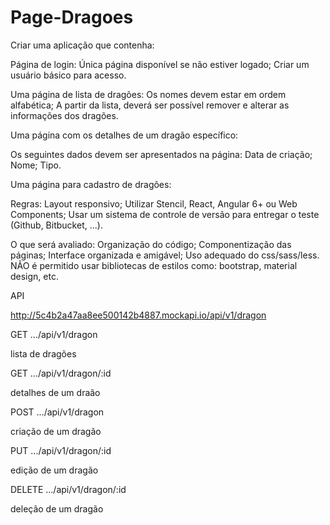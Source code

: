 # Page-Dragoes

Criar uma aplicação que contenha:

Página de login:
Única página disponível se não estiver logado;
Criar um usuário básico para acesso.

Uma página de lista de dragões:
Os nomes devem estar em ordem alfabética;
A partir da lista, deverá ser possível remover e alterar as informações dos dragões.

Uma página com os detalhes de um dragão específico:

Os seguintes dados devem ser apresentados na página:
Data de criação;
Nome;
Tipo.

Uma página para cadastro de dragões:

Regras:
Layout responsivo;
Utilizar Stencil, React, Angular 6+ ou Web Components;
Usar um sistema de controle de versão para entregar o teste (Github, Bitbucket, ...).

O que será avaliado:
Organização do código;
Componentização das páginas;
Interface organizada e amigável;
Uso adequado do css/sass/less. NÃO é permitido usar bibliotecas de estilos como: bootstrap, material design, etc.

API

http://5c4b2a47aa8ee500142b4887.mockapi.io/api/v1/dragon

GET .../api/v1/dragon

lista de dragões

GET .../api/v1/dragon/:id

detalhes de um draão

POST .../api/v1/dragon

criação de um dragão

PUT .../api/v1/dragon/:id

edição de um dragão

DELETE .../api/v1/dragon/:id

deleção de um dragão
